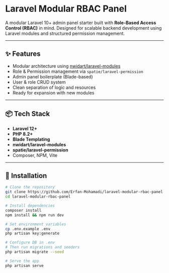 # Laravel Modular RBAC Panel

A modular Laravel 10+ admin panel starter built with **Role-Based Access Control (RBAC)** in mind. Designed for scalable backend development using Laravel modules and structured permission management.

---

## ✨ Features

- Modular architecture using [nwidart/laravel-modules](https://github.com/nWidart/laravel-modules)
- Role & Permission management via `spatie/laravel-permission`
- Admin panel boilerplate (Blade-based)
- User & role CRUD system
- Clean separation of logic and resources
- Ready for expansion with new modules

---

## 📦 Tech Stack

- **Laravel 12+**
- **PHP 8.2+**
- **Blade Templating**
- **nwidart/laravel-modules**
- **spatie/laravel-permission**
- Composer, NPM, Vite

---

## 🚀 Installation

```bash
# Clone the repository
git clone https://github.com/Erfan-Mohamadi/laravel-modular-rbac-panel.git
cd laravel-modular-rbac-panel

# Install dependencies
composer install
npm install && npm run dev

# Set environment variables
cp .env.example .env
php artisan key:generate

# Configure DB in .env
# Then run migrations and seeders
php artisan migrate --seed

# Serve the app
php artisan serve
